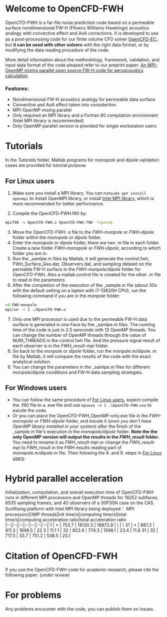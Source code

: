 # Welcome to OpenCFD-FWH

OpenCFD-FWH is a far-file noise prediction code based on a permeable surface nondimensional FW-H (Ffowcs Williams-Hawkings) acoustics analogy with convective effect and AoA corrections. It is developed to use as a post-processing code for our finite volume CFD solver [OpenCFD-EC](https://opencfd.cn/downloads/)， but **it can be used with other solvers** with the right data format, or by modifying the data reading procedure of the code.

More detail information about the methodology, framework,  validation, and input data format of the code pleased refer to our preprint paper: [An MPI-OpenMP mixing parallel open source FW-H code for aeroacoustics calculation](https://arxiv.org/abs/2312.16263). 

### Features:
- Nondimensional FW-H acoustics analogy for permeable data surface
- Convective and AoA effect taken into considertion
- MPI-OpenMP mixing parallel
- Only required an MPI library and a Fortran 90 compilation environment (Intel MPI library is recommended)
- Only OpenMP parallel version is provided for single workstation users

# Tutorials

In the *Tutorials* folder, Matlab programs for monopole and dipole validation cases are provided for tutorial purpose.

## For Linux users
1. Make sure you install a MPI library. You can run```sudo apt install openmpi``` to install OpenMPI library, or  install [Intel MPI library](https://www.intel.com/content/www/us/en/developer/tools/oneapi/toolkits.html), which is more recommended for better performance.

2. Compile the OpenCFD-FWH.f90 by:
```bash
mpif90 -o OpenCFD-FWH.o OpenCFD-FWH.f90 -fopenmp
```
3. Move the OpenCFD-FWH. o file to *the FWH-monpole* or *FWH-dipole* folder within the *monopole* or *dipole* folder.
4. Enter the *monopole* or *dipole* folder, there are two .m file in each folder.  Create a new folder *FWH-monopole* or *FWH-dipole*, according to which folder you are in.
5.  Run the _samlpe.m files by Matlab, it will generate the control.fwh, FWH_Surface_Geo.dat, Observers.dat, and sampling dataset on the permable FW-H surface in the *FWH-monpole/dipole* folder for OpenCFD-FWH. Also a matlab.control file is created for the other .m file to read in the parameters.
6.  After the completion of the execution of the _sample.m file (about 30s with the default setting on a lapton with i7-13620H CPU), run the following command if you are in the *monpole* folder:
```bash
cd FWH-monpole
mpirun -n 1 ./OpenCFD-FWH.o
```
7.  Only one MPI processor is used due to the permeable FW-H data surface is generated in one Face by the _samlpe.m files. The running time of the code is just in  2.5 senconds with 12 OpenMP threads. You can change the number of OpenMP threads through the value of NUM_THREADS in the control.fwh file. And the pressure signal result of each observer is in the *FWH_result-mpi* folder.
8. Go back to the *monpole* or *dipole* folder, run the monpole.m/dipole .m file by Matlab, it will compare the results of the code with the exact analytical solution.
9. You can change the parameters in the  _samlpe.m files for different monpole/dipole conditions and FW-H data sampling strategies.
 
## For Windows users
- You can follow the same procedure of [For Linux users](https://github.com/Z-K-L/OpenCFD-FWH?tab=readme-ov-file#for-linux-users), expect compile the .f90 file to a .exe file and use ```mpiexe -n 1 .\OpenCFD-FWH.exe``` to excute the code.
- Or you can place the OpenCFD-FWH_OpenMP-only.exe file in the *FWH-monopole* or *FWH-dipole* folder, and excute it (*even you don't have OpenMP library installed in your system*) after the finish of the _sample.m file's execution 
 in the *monopole/dipole* folder. **Note the the only OpenMP version will output the results in the *FWH_result* folder**. You need to rename it as *FWH_result-mpi* or change the *FWH_result-mpi* to *FWH_result* in the FWH results reading part of monopole.m/dipole.m file. Then folowing the 8. and 9. steps in [For Linux users](https://github.com/Z-K-L/OpenCFD-FWH?tab=readme-ov-file#for-linux-users).

# Hybrid parallel acceleration

Initialization, computation, and overall execution time of  OpenCFD-FWH runs in different MPI processors and OpenMP threads for 18252 subfaces, 6535 sampling frames, and 40 observers of a 30P30N case on the CAS SunRising platform with Intel MPI library being deployed：
MPI processors|OMP threads|init time/s|computing time/s|total time/s|computing acceleration ratio|total acceleration ratio
|:-:|:-:|:-:|:-:|:-:|:-:|:-:|
1 |  ×  | 753.7 | 18120.3 | 18873.9 |  \  |  \ 
31 |  ×  | 887.2 | 811.3 | 1698.5 | 22.3 | 11.1 
1 | 32 | 823.9 | 774.3 | 1598.1 | 23.4 | 11.8 
31 | 32 | 717.5 | 33.7 | 751.2 | 538.5 | 25.1 

# Citation of OpenCFD-FWH
If you use the OpenCFD-FWH code for academic research, please cite the following paper:
(*under review*)

# For problems
Any problems encounter with the code, you can publish them on Issues.
